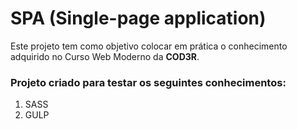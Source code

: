 # SPA (Single-page application)
Este projeto tem como objetivo colocar em prática o conhecimento adquirido no Curso Web Moderno da **COD3R**.

### Projeto criado para testar os seguintes conhecimentos:
1. SASS
2. GULP
